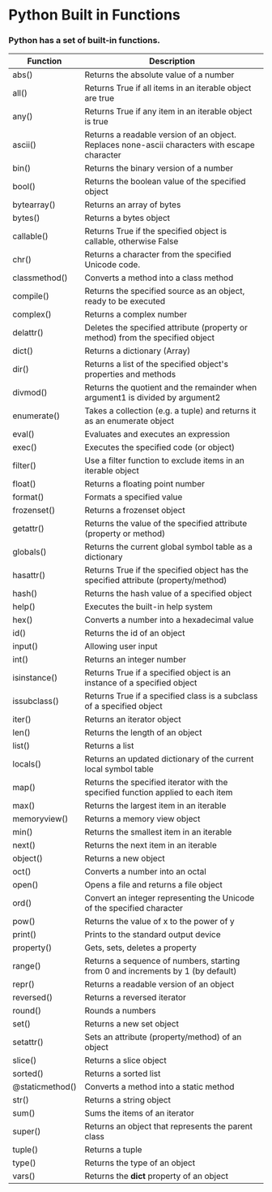 # Python Built in Functions
### Python has a set of built-in functions.


|   Function|  Description |
| ------------ | ------------ |
|	abs()	|	Returns the absolute value of a number	|
|	all()	|	Returns True if all items in an iterable object are true	|
|	any()	|	Returns True if any item in an iterable object is true	|
|	ascii()	|	Returns a readable version of an object. Replaces none-ascii characters with escape character	|
|	bin()	|	Returns the binary version of a number	|
|	bool()	|	Returns the boolean value of the specified object	|
|	bytearray()	|	Returns an array of bytes	|
|	bytes()	|	Returns a bytes object	|
|	callable()	|	Returns True if the specified object is callable, otherwise False	|
|	chr()	|	Returns a character from the specified Unicode code.	|
|	classmethod()	|	Converts a method into a class method	|
|	compile()	|	Returns the specified source as an object, ready to be executed	|
|	complex()	|	Returns a complex number	|
|	delattr()	|	Deletes the specified attribute (property or method) from the specified object	|
|	dict()	|	Returns a dictionary (Array)	|
|	dir()	|	Returns a list of the specified object's properties and methods	|
|	divmod()	|	Returns the quotient and the remainder when argument1 is divided by argument2	|
|	enumerate()	|	Takes a collection (e.g. a tuple) and returns it as an enumerate object	|
|	eval()	|	Evaluates and executes an expression	|
|	exec()	|	Executes the specified code (or object)	|
|	filter()	|	Use a filter function to exclude items in an iterable object	|
|	float()	|	Returns a floating point number	|
|	format()	|	Formats a specified value	|
|	frozenset()	|	Returns a frozenset object	|
|	getattr()	|	Returns the value of the specified attribute (property or method)	|
|	globals()	|	Returns the current global symbol table as a dictionary	|
|	hasattr()	|	Returns True if the specified object has the specified attribute (property/method)	|
|	hash()	|	Returns the hash value of a specified object	|
|	help()	|	Executes the built-in help system	|
|	hex()	|	Converts a number into a hexadecimal value	|
|	id()	|	Returns the id of an object	|
|	input()	|	Allowing user input	|
|	int()	|	Returns an integer number	|
|	isinstance()	|	Returns True if a specified object is an instance of a specified object	|
|	issubclass()	|	Returns True if a specified class is a subclass of a specified object	|
|	iter()	|	Returns an iterator object	|
|	len()	|	Returns the length of an object	|
|	list()	|	Returns a list	|
|	locals()	|	Returns an updated dictionary of the current local symbol table	|
|	map()	|	Returns the specified iterator with the specified function applied to each item	|
|	max()	|	Returns the largest item in an iterable	|
|	memoryview()	|	Returns a memory view object	|
|	min()	|	Returns the smallest item in an iterable	|
|	next()	|	Returns the next item in an iterable	|
|	object()	|	Returns a new object	|
|	oct()	|	Converts a number into an octal	|
|	open()	|	Opens a file and returns a file object	|
|	ord()	|	Convert an integer representing the Unicode of the specified character	|
|	pow()	|	Returns the value of x to the power of y	|
|	print()	|	Prints to the standard output device	|
|	property()	|	Gets, sets, deletes a property	|
|	range()	|	Returns a sequence of numbers, starting from 0 and increments by 1 (by default)	|
|	repr()	|	Returns a readable version of an object	|
|	reversed()	|	Returns a reversed iterator	|
|	round()	|	Rounds a numbers	|
|	set()	|	Returns a new set object	|
|	setattr()	|	Sets an attribute (property/method) of an object	|
|	slice()	|	Returns a slice object	|
|	sorted()	|	Returns a sorted list	|
|	@staticmethod()	|	Converts a method into a static method	|
|	str()	|	Returns a string object	|
|	sum()	|	Sums the items of an iterator	|
|	super()	|	Returns an object that represents the parent class	|
|	tuple()	|	Returns a tuple	|
|	type()	|	Returns the type of an object	|
|	vars()	|	Returns the __dict__ property of an object	|
